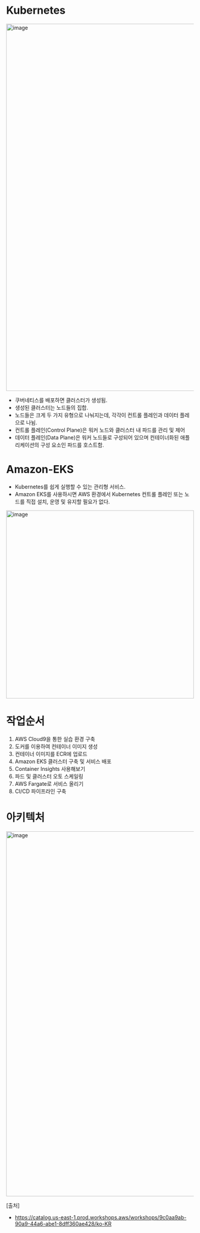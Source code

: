 # Kubernetes

<img width="984" alt="image" src="https://user-images.githubusercontent.com/15190903/171772520-ce3c67fe-bc58-44f8-89fa-ddf31b119e90.png">

- 쿠버네티스를 배포하면 클러스터가 생성됨.
- 생성된 클러스터는 노드들의 집합. 
- 노드들은 크게 두 가지 유형으로 나눠지는데, 각각이 컨트롤 플레인과 데이터 플레으로 나뉨.
- 컨트롤 플레인(Control Plane)은 워커 노드와 클러스터 내 파드를 관리 및 제어
- 데이터 플레인(Data Plane)은 워커 노드들로 구성되어 있으며 컨테이너화된 애플리케이션의 구성 요소인 파드를 호스트함.


# Amazon-EKS
- Kubernetes를 쉽게 실행할 수 있는 관리형 서비스.
- Amazon EKS를 사용하시면 AWS 환경에서 Kubernetes 컨트롤 플레인 또는 노드를 직접 설치, 운영 및 유지할 필요가 없다.

<img width="504" alt="image" src="https://user-images.githubusercontent.com/15190903/171772464-13f26752-0846-4ab6-a509-72e76f963497.png">


# 작업순서
1. AWS Cloud9을 통한 실습 환경 구축
2. 도커를 이용하여 컨테이너 이미지 생성
3. 컨테이너 이미지를 ECR에 업로드
4. Amazon EKS 클러스터 구축 및 서비스 배포
5. Container Insights 사용해보기
6. 파드 및 클러스터 오토 스케일링
7. AWS Fargate로 서비스 올리기
8. CI/CD 파이프라인 구축

# 아키텍처
<img width="978" alt="image" src="https://user-images.githubusercontent.com/15190903/171774434-f79fc71c-d193-4389-ad59-8ea8b3a58b37.png">



[출처]
- https://catalog.us-east-1.prod.workshops.aws/workshops/9c0aa9ab-90a9-44a6-abe1-8dff360ae428/ko-KR
